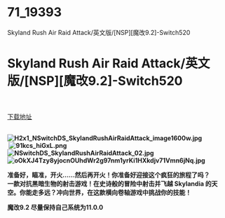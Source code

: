 # 71_19393
Skyland Rush Air Raid Attack/英文版/[NSP][魔改9.2]-Switch520
# Skyland Rush Air Raid Attack/英文版/[NSP][魔改9.2]-Switch520
 <br/></br>
[下载地址](https://www.switch520.cc/article/19393 "下载地址")
<br/></br>

<p><strong><img title="H2x1_NSwitchDS_SkylandRushAirRaidAttack_image1600w.jpg" src="https://www.switch520.cc/muke_img/2021_06_30_fae84f3b2667f.jpg" alt="H2x1_NSwitchDS_SkylandRushAirRaidAttack_image1600w.jpg"></strong><br>
<strong>&nbsp;<img title="91kcs_hiGxL.png" src="https://www.switch520.cc/muke_img/2021_06_30_51ac8adf929d8.png" alt="91kcs_hiGxL.png"><br>
<img title="NSwitchDS_SkylandRushAirRaidAttack_02.jpg" src="https://www.switch520.cc/muke_img/2021_06_30_1b42590ace33c.jpg" alt="NSwitchDS_SkylandRushAirRaidAttack_02.jpg"><br>
<img title="oOkXJ4Tzy8yjocnOUhdWr2g97nm1yrKi1HXkdjv71Vmn6jNq.jpg" src="https://www.switch520.cc/muke_img/2021_06_30_544402d66b4e6.jpg" alt="oOkXJ4Tzy8yjocnOUhdWr2g97nm1yrKi1HXkdjv71Vmn6jNq.jpg"></strong></p>
<p><strong>准备好，瞄准，开火……然后再开火！你准备好迎接这个疯狂的旅程了吗？</strong><br>
<strong>一款对抗黑暗生物的射击游戏！在史诗般的冒险中射击并飞越 Skylandia 的天空。你能走多远？冲向世界，在这款横向卷轴游戏中挑战你的技能！</strong></p>
<p><strong>魔改9.2 尽量保持自己系统为11.0.0</strong></p>

